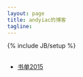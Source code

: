 ```yaml
---
layout: page
title: andyiac的博客
tagline: 
---
```

{% include JB/setup %}


## 

* [书单2015](http://blog.andyiac.com/ideology/2015/02/11/book-list-2015/)